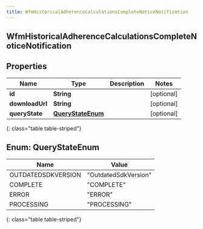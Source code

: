 ```yaml
---
title: WfmHistoricalAdherenceCalculationsCompleteNoticeNotification
---
```

## WfmHistoricalAdherenceCalculationsCompleteNoticeNotification


## Properties

| Name | Type | Description | Notes |
| ------------ | ------------- | ------------- | ------------- |
| **id** | **String** |  |  [optional] |
| **downloadUrl** | **String** |  |  [optional] |
| **queryState** | [**QueryStateEnum**](#QueryStateEnum) |  |  [optional] |
{: class="table table-striped"}


<a name="QueryStateEnum"></a>

## Enum: QueryStateEnum

| Name | Value |
| ---- | ----- |
| OUTDATEDSDKVERSION | &quot;OutdatedSdkVersion&quot; |
| COMPLETE | &quot;COMPLETE&quot; |
| ERROR | &quot;ERROR&quot; |
| PROCESSING | &quot;PROCESSING&quot; |
{: class="table table-striped"}


